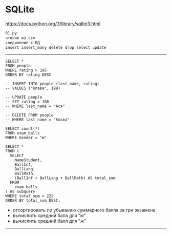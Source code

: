 # SQLite  

https://docs.python.org/3/library/sqlite3.html  

```txt
01.py  
чтение из csv  
соединение с БД  
insert insert_many delete drop select update  
```

---  

```SQLite
SELECT * 
FROM people
WHERE rating > 195
ORDER BY rating DESC

-- INSERT INTO people (last_name, rating)
-- VALUES ("Клава", 199)

-- UPDATE people 
-- SET rating = 188
-- WHERE last_name = "Ася"

-- DELETE FROM people
-- WHERE last_name = "Клава"

SELECT count(*) 
FROM exam_balls
WHERE Gender = "м"

SELECT *
FROM (
  SELECT
    NameStudent,
    BallInf,
    BallLang,
    BallMath,
    (BallInf + BallLang + BallMath) AS total_sum
  FROM
    exam_balls
) AS subquery
WHERE total_sum > 222
ORDER BY total_sum DESC;
```

- отсортировать по убыванию суммарного балла за три экзамена
- вычислить средний балл для "м"
- вычислить средний балл для "ж"



---  

